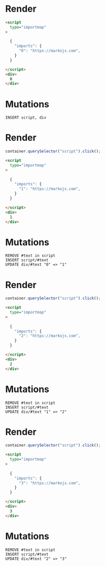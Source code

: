 # Render
```html
<script
  type="importmap"
>
  
  {
    "imports": {
      "0": "https://markojs.com",
    }
  }

</script>
<div>
  0
</div>
```

# Mutations
```
INSERT script, div
```

# Render
```js
container.querySelector("script").click();
```
```html
<script
  type="importmap"
>
  
  {
    "imports": {
      "1": "https://markojs.com",
    }
  }

</script>
<div>
  1
</div>
```

# Mutations
```
REMOVE #text in script
INSERT script/#text
UPDATE div/#text "0" => "1"
```

# Render
```js
container.querySelector("script").click();
```
```html
<script
  type="importmap"
>
  
  {
    "imports": {
      "2": "https://markojs.com",
    }
  }

</script>
<div>
  2
</div>
```

# Mutations
```
REMOVE #text in script
INSERT script/#text
UPDATE div/#text "1" => "2"
```

# Render
```js
container.querySelector("script").click();
```
```html
<script
  type="importmap"
>
  
  {
    "imports": {
      "3": "https://markojs.com",
    }
  }

</script>
<div>
  3
</div>
```

# Mutations
```
REMOVE #text in script
INSERT script/#text
UPDATE div/#text "2" => "3"
```